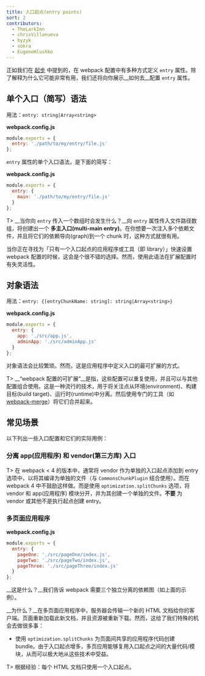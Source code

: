 ```yaml
---
title: 入口起点(entry points)
sort: 2
contributors:
  - TheLarkInn
  - chrisVillanueva
  - byzyk
  - sokra
  - EugeneHlushko
---
```


正如我们在 [起步](/guides/getting-started/#using-a-configuration) 中提到的，在 webpack 配置中有多种方式定义 `entry` 属性。除了解释为什么它可能非常有用，我们还将向你展示__如何去__配置 `entry` 属性。


## 单个入口（简写）语法

用法：`entry: string|Array<string>`

__webpack.config.js__

```javascript
module.exports = {
  entry: './path/to/my/entry/file.js'
};
```

`entry` 属性的单个入口语法，是下面的简写：

__webpack.config.js__

```javascript
module.exports = {
  entry: {
    main: './path/to/my/entry/file.js'
  }
};
```

T> __当你向 `entry` 传入一个数组时会发生什么？__向 `entry` 属性传入文件路径数组，将创建出一个 __多主入口(multi-main entry)__。在你想要一次注入多个依赖文件，并且将它们的依赖导向(graph)到一个 chunk 时，这种方式就很有用。

当你正在寻找为「只有一个入口起点的应用程序或工具（即 library）」快速设置 webpack 配置的时候，这会是个很不错的选择。然而，使用此语法在扩展配置时有失灵活性。


## 对象语法

用法：`entry: {[entryChunkName: string]: string|Array<string>}`

__webpack.config.js__

```javascript
module.exports = {
  entry: {
    app: './src/app.js',
    adminApp: './src/adminApp.js'
  }
};
```

对象语法会比较繁琐。然而，这是应用程序中定义入口的最可扩展的方式。

T> __“webpack 配置的可扩展”__是指，这些配置可以重复使用，并且可以与其他配置组合使用。这是一种流行的技术，用于将关注点从环境(environment)、构建目标(build target)、运行时(runtime)中分离。然后使用专门的工具（如 [webpack-merge](https://github.com/survivejs/webpack-merge)）将它们合并起来。


## 常见场景

以下列出一些入口配置和它们的实际用例：

### 分离 app(应用程序) 和 vendor(第三方库) 入口

T> 在 webpack < 4 的版本中，通常将 vendor 作为单独的入口起点添加到 entry 选项中，以将其编译为单独的文件（与 `CommonsChunkPlugin` 结合使用）。而在 webpack 4 中不鼓励这样做。而是使用 `optimization.splitChunks` 选项，将 vendor 和 app(应用程序) 模块分开，并为其创建一个单独的文件。__不要__ 为 vendor 或其他不是执行起点创建 entry。

### 多页面应用程序

__webpack.config.js__

```javascript
module.exports = {
  entry: {
    pageOne: './src/pageOne/index.js',
    pageTwo: './src/pageTwo/index.js',
    pageThree: './src/pageThree/index.js'
  }
};
```

__这是什么？__我们告诉 webpack 需要三个独立分离的依赖图（如上面的示例）。

__为什么？__在多页面应用程序中，服务器会传输一个新的 HTML 文档给你的客户端。页面重新加载此新文档，并且资源被重新下载。然而，这给了我们特殊的机会去做很多事：

- 使用 `optimization.splitChunks` 为页面间共享的应用程序代码创建 bundle。由于入口起点增多，多页应用能够复用入口起点之间的大量代码/模块，从而可以极大地从这些技术中受益。

T> 根据经验：每个 HTML 文档只使用一个入口起点。
